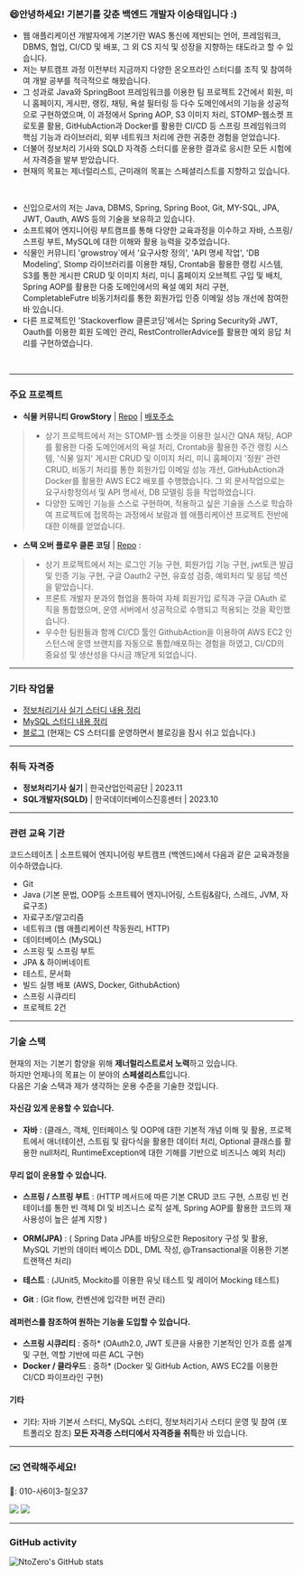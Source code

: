 ### 😄안녕하세요! 기본기를 갖춘 백엔드 개발자 이승태입니다 :)

- 웹 애플리케이션 개발자에게 기본기란 WAS 통신에 제반되는 언어, 프레임워크, DBMS, 협업, CI/CD 및 배포, 그 외 CS 지식 및 성장을 지향하는 태도라고 할 수 있습니다.
- 저는 부트캠프 과정 이전부터 지금까지 다양한 온오프라인 스터디를 조직 및 참여하여 개발 공부를 적극적으로 해왔습니다.
- 그 성과로 Java와 SpringBoot 프레임워크를 이용한 팀 프로젝트 2건에서 회원, 미니 홈페이지, 게시판, 랭킹, 채팅, 욕설 필터링 등 다수 도메인에서의 기능을 성공적으로 구현하였으며, 이 과정에서 Spring AOP, S3 이미지 처리, STOMP-웹소켓 프로토콜 활용, GitHubAction과 Docker를 활용한 CI/CD 등 스프링 프레임워크의 핵심 기능과 라이브러리, 외부 네트워크 처리에 관한 귀중한 경험을 얻었습니다.
- 더불어 정보처리 기사와 SQLD 자격증 스터디를 운용한 결과로 응시한 모든 시험에서 자격증을 발부 받았습니다.
- 현재의 목표는 제너럴리스트, 근미래의 목표는 스페셜리스트를 지향하고 있습니다.

<br/>

- 신입으로서의 저는 Java, DBMS, Spring, Spring Boot, Git, MY-SQL, JPA, JWT, Oauth, AWS 등의 기술을 보유하고 있습니다.
- 소프트웨어 엔지니어링 부트캠프를 통해 다양한 교육과정을 이수하고 자바, 스프링/스프링 부트, MySQL에 대한 이해와 활용 능력을 갖추었습니다.
- 식물인 커뮤니티 'growstroy`에서 '요구사항 정의', 'API 명세 작업', 'DB Modeling', Stomp 라이브러리를 이용한 채팅, Crontab을 활용한 랭킹 시스템, S3를 통한 게시판 CRUD 및 이미지 처리, 미니 홈페이지 오브젝트 구입 및 배치, Spring AOP를 활용한 다중 도메인에서의 욕설 예외 처리 구현, CompletableFutre 비동기처리를 통한 회원가입 인증 이메일 성능 개선에 참여한 바 있습니다.
- 다른 프로젝트인 'Stackoverflow 클론코딩'에서는 Spring Security와 JWT, Oauth를 이용한 회원 도메인 관리, RestControllerAdvice를 활용한 예외 응답 처리를 구현하였습니다.

<BR/>

---
### 주요 프로젝트
- **식물 커뮤니티 GrowStory** | [Repo](https://github.com/codestates-seb/seb45_main_011/tree/dev-be) | [배포주소](https://growstory.vercel.app/)
>- 상기 프로젝트에서 저는 STOMP-웹 소켓을 이용한 실시간 QNA 채팅, AOP를 활용한 다중 도메인에서의 욕설 처리, Crontab을 활용한 주간 랭킹 시스템, '식물 일지' 게시판 CRUD 및 이미지 처리, 미니 홈페이지 '정원' 관련 CRUD, 비동기 처리를 통한 회원가입 이메일 성능 개선, GitHubAction과 Docker를 활용한 AWS EC2 배포를 수행했습니다. 그 외 문서작업으로는 요구사항정의서 및 API 명세서, DB 모델링 등을 작업하였습니다.
>- 다양한 도메인 기능을 스스로 구현하며, 적용하고 싶은 기술을 스스로 학습하여 프로젝트에 접목하는 과정에서 보람과 웹 애플리케이션 프로젝트 전반에 대한 이해를 얻었습니다.

- **스택 오버 플로우 클론 코딩** | [Repo](https://github.com/NtoZero/seb45_pre_031) :
>- 상기 프로젝트에서 저는 로그인 기능 구현, 회원가입 기능 구현, jwt토큰 발급 및 인증 기능 구현, 구글 Oauth2 구현, 유효성 검증, 예외처리 및 응답 섹션을 맡았습니다.
>- 프론트 개발자 분과의 협업을 통하여 자체 회원가입 로직과 구글 OAuth 로직을 통합했으며, 운영 서버에서 성공적으로 수행되고 적용되는 것을 확인했습니다.
>- 우수한 팀원들과 함께 CI/CD 툴인 GithubAction을 이용하여 AWS EC2 인스턴스에 운영 브랜치를 자동으로 통합/배포하는 경험을 하였고, CI/CD의 중요성 및 생산성을 다시금 깨닫게 되었습니다.

---
### 기타 작업물 
- [정보처리기사 실기 스터디 내용 정리](https://docs.google.com/document/d/1dvGdd_hY0FFFILdDPAExp4RuLPlucP_wjGZqf9H5Zjg/edit#heading=h.hls844q41w8n)
- [MySQL 스터디 내용 정리](https://docs.google.com/document/d/1hZERjO3NMCTQJdPSv16pEAaZ9POe_AOOitZU2_2AEiQ/edit#heading=h.quxrhoirs4q5)
- [블로그](https://velog.io/@9to0/posts)
  (현재는 CS 스터디를 운영하면서 블로깅을 잠시 쉬고 있습니다.)

---

### 취득 자격증
- **정보처리기사 실기** | 한국산업인력공단 | 2023.11
- **SQL개발자(SQLD)** | 한국데이터베이스진흥센터 | 2023.10

---

### 관련 교육 기관
코드스테이츠 | 소프트웨어 엔지니어링 부트캠프 (백엔드)에서 다음과 같은 교육과정을 이수하였습니다.
- Git
- Java (기본 문법, OOP등 소프트웨어 엔지니어링, 스트림&람다, 스레드, JVM, 자료구조)
- 자료구조/알고리즘
- 네트워크 (웹 애플리케이션 작동원리, HTTP)
- 데이터베이스 (MySQL)
- 스프링 및 스프링 부트
- JPA & 하이버네이트
- 테스트, 문서화
- 빌드 실행 배포 (AWS, Docker, GithubAction)
- 스프링 시큐리티
- 프로젝트 2건

---

### 기술 스택

현재의 저는 기본기 함양을 위해 **제너럴리스트로서 노력**하고 있습니다.<br/>
하지만 언제나의 목표는 이 분야의 **스페셜리스트**입니다.<br/>
다음은 기술 스택과 제가 생각하는 운용 수준을 기술한 것입니다.

#### 자신감 있게 운용할 수 있습니다.
- **자바** : (클래스, 객체, 인터페이스 및 OOP에 대한 기본적 개념 이해 및 활용, 프로젝트에서 애너테이션, 스트림 및 람다식을 활용한 데이터 처리, Optional 클래스를 활용한 null처리, RuntimeException에 대한 기해를 기반으로 비즈니스 예외 처리)

#### 무리 없이 운용할 수 있습니다.
- **스프링 / 스프링 부트** : (HTTP 메서드에 따른 기본 CRUD 코드 구현, 스프링 빈 컨테이너를 통한 빈 객체 DI 및 비즈니스 로직 설계, Spring AOP를 활용한 코드의 재사용성이 높은 설계 지향 )
  
- **ORM(JPA)** : ( Spring Data JPA를 바탕으로한 Repository 구성 및 활용, MySQL 기반의 데이터 베이스 DDL, DML 작성, @Transactional을 이용한 기본 트랜잭션 처리)

- **테스트** : (JUnit5, Mockito를 이용한 유닛 테스트 및 레이어 Mocking 테스트)

- **Git** : (Git flow, 컨벤션에 입각한 버전 관리)

#### 레퍼런스를 참조하여 원하는 기능을 도입할 수 있습니다.
- **스프링 시큐리티** : 중하* (OAuth2.0, JWT 토큰을 사용한 기본적인 인가 흐름 설계 및 구현, 역할 기반에 따른 ACL 구현)
- **Docker / 클라우드** : 중하* (Docker 및 GitHub Action, AWS EC2를 이용한 CI/CD 파이프라인 구현)

#### 기타
- 기타: 자바 기본서 스터디, MySQL 스터디, 정보처리기사 스터디 운영 및 참여 (포트폴리오 참조)
**모든 자격증 스터디에서 자격증을 취득**한 바 있습니다.

---

### ✉️ 연락해주세요!
📱: 010-사6이3-칠오37
<p>
  <a href="mailto:dev.st1027@gmail.com" target="_blank"><img src="https://img.shields.io/badge/dev.st1027@gmail.com-EA4335?style=flat&logo=Gmail&logoColor=white"/></a>
<a href="https://velog.io/@9to0" target="_blank"><img src="https://img.shields.io/badge/Velog-20C997?style=flat&logo=Velog&logoColor=white"/></a>
</p>

---

### GitHub activity
![NtoZero's GitHub stats](https://github-readme-stats.vercel.app/api?username=NtoZero&theme=gruvbox_light&show_icons=true)

<!--
**NtoZero/NtoZero** is a ✨ _special_ ✨ repository because its `README.md` (this file) appears on your GitHub profile.

Here are some ideas to get you started:

- 🔭 I’m currently working on ...
- 🌱 I’m currently learning ...
- 👯 I’m looking to collaborate on ...
- 🤔 I’m looking for help with ...
- 💬 Ask me about ...
- 📫 How to reach me: ...
- 😄 Pronouns: ...
- ⚡ Fun fact: ...
-->


